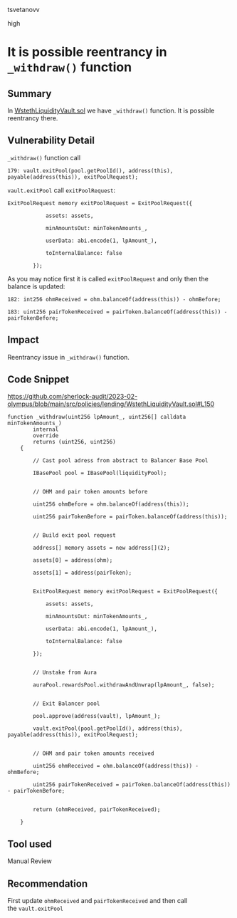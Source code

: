 tsvetanovv

high

# It is possible reentrancy in `_withdraw()` function

## Summary
In [WstethLiquidityVault.sol](https://github.com/sherlock-audit/2023-02-olympus/blob/main/src/policies/lending/WstethLiquidityVault.sol#L150) we have `_withdraw()` function.  It is possible reentrancy there.

## Vulnerability Detail
`_withdraw()` function call 
```solidity
179: vault.exitPool(pool.getPoolId(), address(this), payable(address(this)), exitPoolRequest);
```
`vault.exitPool` call `exitPoolRequest`:
```solidity
ExitPoolRequest memory exitPoolRequest = ExitPoolRequest({

            assets: assets,

            minAmountsOut: minTokenAmounts_,

            userData: abi.encode(1, lpAmount_),

            toInternalBalance: false

        });
```
As you may notice first it is called `exitPoolRequest` and only then the balance is updated:
```solidity
182: int256 ohmReceived = ohm.balanceOf(address(this)) - ohmBefore;

183: uint256 pairTokenReceived = pairToken.balanceOf(address(this)) - pairTokenBefore;
```

## Impact
Reentrancy issue in `_withdraw()` function.

## Code Snippet
https://github.com/sherlock-audit/2023-02-olympus/blob/main/src/policies/lending/WstethLiquidityVault.sol#L150

```solidity
function _withdraw(uint256 lpAmount_, uint256[] calldata minTokenAmounts_)
        internal
        override
        returns (uint256, uint256)
    {

        // Cast pool adress from abstract to Balancer Base Pool

        IBasePool pool = IBasePool(liquidityPool);


        // OHM and pair token amounts before

        uint256 ohmBefore = ohm.balanceOf(address(this));

        uint256 pairTokenBefore = pairToken.balanceOf(address(this));

  
        // Build exit pool request

        address[] memory assets = new address[](2);

        assets[0] = address(ohm);

        assets[1] = address(pairToken);

  
        ExitPoolRequest memory exitPoolRequest = ExitPoolRequest({

            assets: assets,

            minAmountsOut: minTokenAmounts_,

            userData: abi.encode(1, lpAmount_),

            toInternalBalance: false

        });


        // Unstake from Aura 

        auraPool.rewardsPool.withdrawAndUnwrap(lpAmount_, false);


        // Exit Balancer pool

        pool.approve(address(vault), lpAmount_); 

        vault.exitPool(pool.getPoolId(), address(this), payable(address(this)), exitPoolRequest);

  
        // OHM and pair token amounts received

        uint256 ohmReceived = ohm.balanceOf(address(this)) - ohmBefore;

        uint256 pairTokenReceived = pairToken.balanceOf(address(this)) - pairTokenBefore;

  
        return (ohmReceived, pairTokenReceived);

    }
```

## Tool used

Manual Review

## Recommendation

First update `ohmReceived` and `pairTokenReceived` and then call the `vault.exitPool`